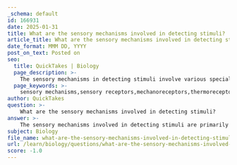```yaml
---
_schema: default
id: 166931
date: 2025-01-31
title: What are the sensory mechanisms involved in detecting stimuli?
article_title: What are the sensory mechanisms involved in detecting stimuli?
date_format: MMM DD, YYYY
post_on_text: Posted on
seo:
  title: QuickTakes | Biology
  page_description: >-
    The sensory mechanisms in detecting stimuli involve various specialized receptors that transduce environmental signals into electrical impulses, processed by the nervous system for perception and behavioral responses.
  page_keywords: >-
    sensory mechanisms,sensory receptors,mechanoreceptors,thermoreceptors,nociceptors,chemoreceptors,photoreceptors,electroreceptors,sensory transduction,signal processing,integration,perception,adaptation,sensitivity
author: QuickTakes
question: >-
    What are the sensory mechanisms involved in detecting stimuli?
answer: >-
    The sensory mechanisms involved in detecting stimuli are primarily facilitated by specialized structures known as sensory receptors. These receptors are crucial for our ability to perceive and interact with the environment. Here are the key aspects of these mechanisms:\n\n1. **Types of Sensory Receptors**: Sensory receptors can be classified based on the type of stimuli they respond to:\n   - **Mechanoreceptors**: Detect physical forces such as touch, pressure, and vibration. For example, cutaneous touch receptors in the skin respond to mechanical pressure.\n   - **Thermoreceptors**: Sense temperature changes, allowing the body to detect heat and cold.\n   - **Nociceptors**: Free nerve endings that detect pain, responding to potentially harmful stimuli.\n   - **Chemoreceptors**: React to chemical stimuli, such as those involved in taste and smell.\n   - **Photoreceptors**: Found in the eyes, these receptors detect light energy and convert it into electrical signals for visual processing.\n   - **Electroreceptors**: Some animals, like sharks and rays, possess these receptors to detect electric fields in their environment.\n\n2. **Sensory Transduction**: This is the process by which sensory receptors convert environmental stimuli into electrical signals (receptor potentials). This conversion is essential for the nervous system to interpret sensory information. For instance, when light hits photoreceptors in the retina, it triggers a biochemical cascade that results in an electrical signal sent to the brain.\n\n3. **Signal Processing**: Once the sensory signal is generated, it is transmitted through the nervous system. The thalamus plays a critical role in relaying sensory information to the appropriate areas of the cortex for further processing. Each sensory modality (e.g., visual, auditory, tactile) has dedicated regions in the brain that interpret these signals.\n\n4. **Integration and Perception**: The brain integrates sensory information from various modalities, allowing for a coherent perception of the environment. This integration is essential for responding appropriately to stimuli, which can lead to behavioral changes.\n\n5. **Specialized Structures**: Sensory receptors can be either neurons or specialized receptor cells. Neurons may have free nerve endings or encapsulated endings that enhance sensitivity. Specialized receptor cells have distinct structural components tailored to detect specific types of stimuli.\n\n6. **Adaptation and Sensitivity**: Sensory receptors can adapt to constant stimuli, meaning their response may diminish over time if a stimulus remains unchanged. This adaptation allows organisms to focus on new or changing stimuli in their environment.\n\nIn summary, the sensory mechanisms involved in detecting stimuli encompass a variety of specialized receptors that transduce environmental signals into electrical impulses, which are then processed by the nervous system to create perceptions and guide responses.
subject: Biology
file_name: what-are-the-sensory-mechanisms-involved-in-detecting-stimuli.md
url: /learn/biology/questions/what-are-the-sensory-mechanisms-involved-in-detecting-stimuli
score: -1.0
---
```


&nbsp;